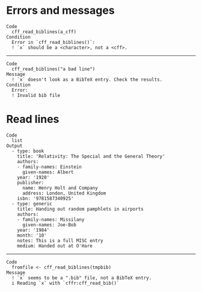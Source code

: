# Errors and messages

    Code
      cff_read_biblines(a_cff)
    Condition
      Error in `cff_read_biblines()`:
      ! `x` should be a <character>, not a <cff>.

---

    Code
      cff_read_biblines("a bad line")
    Message
      ! `x` doesn't look as a BibTeX entry. Check the results.
    Condition
      Error:
      ! Invalid bib file

# Read lines

    Code
      list
    Output
      - type: book
        title: 'Relativity: The Special and the General Theory'
        authors:
        - family-names: Einstein
          given-names: Albert
        year: '1920'
        publisher:
          name: Henry Holt and Company
          address: London, United Kingdom
        isbn: '9781587340925'
      - type: generic
        title: Handing out random pamphlets in airports
        authors:
        - family-names: Missilany
          given-names: Joe-Bob
        year: '1984'
        month: '10'
        notes: This is a full MISC entry
        medium: Handed out at O'Hare

---

    Code
      fromfile <- cff_read_biblines(tmpbib)
    Message
      ! `x` seems to be a ".bib" file, not a BibTeX entry.
      i Reading `x` with `cffr:cff_read_bib()`

